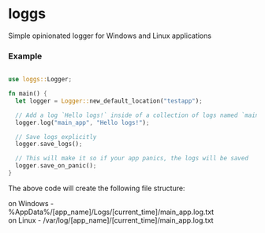 # loggs

Simple opinionated logger for Windows and Linux applications

### Example

```rs

use loggs::Logger;

fn main() {
  let logger = Logger::new_default_location("testapp");

  // Add a log `Hello logs!` inside of a collection of logs named `main_app`
  logger.log("main_app", "Hello logs!");

  // Save logs explicitly
  logger.save_logs();

  // This will make it so if your app panics, the logs will be saved
  logger.save_on_panic();
}

```

The above code will create the following file structure:

on Windows - %AppData%/\[app_name\]/Logs/\[current_time\]/main_app.log.txt<br>
on Linux - /var/log/\[app_name\]/\[current_time\]/main_app.log.txt
